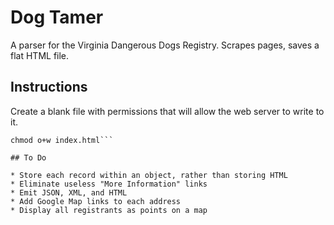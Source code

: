 # Dog Tamer

A parser for the Virginia Dangerous Dogs Registry. Scrapes pages, saves a flat HTML file.

## Instructions

Create a blank file with permissions that will allow the web server to write to it.

```touch index.html;
chmod o+w index.html```

## To Do

* Store each record within an object, rather than storing HTML
* Eliminate useless "More Information" links
* Emit JSON, XML, and HTML
* Add Google Map links to each address
* Display all registrants as points on a map
